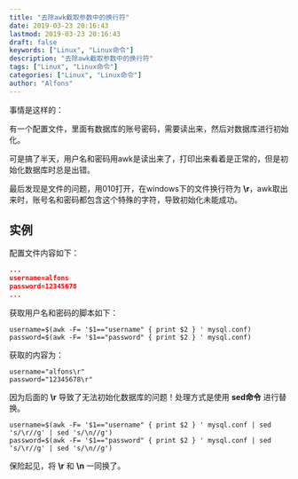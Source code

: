 ```yaml
---
title: "去除awk截取参数中的换行符"
date: 2019-03-23 20:16:43
lastmod: 2019-03-23 20:16:43
draft: false
keywords: ["Linux", "Linux命令"]
description: "去除awk截取参数中的换行符"
tags: ["Linux", "Linux命令"]
categories: ["Linux", "Linux命令"]
author: "Alfons"
---
```


事情是这样的：

有一个配置文件，里面有数据库的账号密码，需要读出来，然后对数据库进行初始化。

可是搞了半天，用户名和密码用awk是读出来了，打印出来看着是正常的，但是初始化数据库时总是出错。

最后发现是文件的问题，用010打开，在windows下的文件换行符为 **\r**，awk取出来时，账号名和密码都包含这个特殊的字符，导致初始化未能成功。

<!--more-->

## 实例

配置文件内容如下：

```json
...
username=alfons
password=12345678
...
```

获取用户名和密码的脚本如下：

```shell
username=$(awk -F= '$1=="username" { print $2 } ' mysql.conf)
password=$(awk -F= '$1=="password" { print $2 } ' mysql.conf)
```

获取的内容为：

```shell
username="alfons\r"
password="12345678\r"
```

因为后面的 **\r** 导致了无法初始化数据库的问题！处理方式是使用 **sed命令** 进行替换。

```shell
username=$(awk -F= '$1=="username" { print $2 } ' mysql.conf | sed 's/\r//g' | sed 's/\n//g')
password=$(awk -F= '$1=="password" { print $2 } ' mysql.conf | sed 's/\r//g' | sed 's/\n//g')
```

保险起见，将 **\r** 和 **\n** 一同换了。